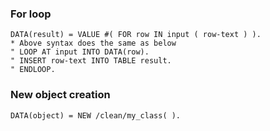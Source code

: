 
### For loop
```ABAP
DATA(result) = VALUE #( FOR row IN input ( row-text ) ). 
* Above syntax does the same as below
" LOOP AT input INTO DATA(row). 
" INSERT row-text INTO TABLE result. 
" ENDLOOP. 
```

### New object creation
```ABAP
DATA(object) = NEW /clean/my_class( ). 
```
